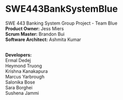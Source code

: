 # SWE443BankSystemBlue
SWE 443 Banking System Group Project - Team Blue <br>
<b>Product Owner:</b> Jess Miers <br>
<b>Scrum Master:</b> Brandon Bui <br>
<b>Software Architect:</b> Ashmita Kumar <br> <br>

<b>Developers:</b> <br>
Ermal Dedej <br>
Heymond Truong <br>
Krishna Kanakapura <br>
Marcus Yarbrough <br>
Salonika Bose <br>
Sara Borghei <br>
Sushena Jammi 
